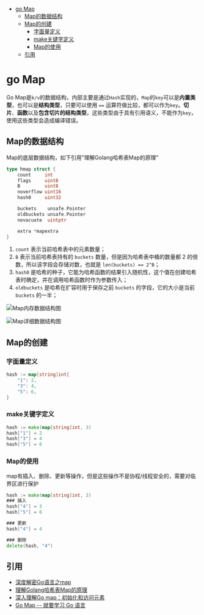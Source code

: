 - [go Map](#go-map)
  - [Map的数据结构](#map的数据结构)
  - [Map的创建](#map的创建)
    - [字面量定义](#字面量定义)
    - [make关键字定义](#make关键字定义)
    - [Map的使用](#map的使用)
  - [引用](#引用)
# go Map
Go Map是`k/v`的数据结构，内部主要是通过`Hash`实现的，`Map`的`key`可以是**内置类型**，也可以是**结构类型**，只要可以使用 `==` 运算符做比较，都可以作为`key`。**切片**、**函数**以及**包含切片的结构类型**，这些类型由于具有引用语义，不能作为`key`，使用这些类型会造成编译错误。

## Map的数据结构

Map的底层数据结构，如下引用"理解Golang哈希表Map的原理"

```go
type hmap struct {
    count     int
    flags     uint8
    B         uint8
    noverflow uint16
    hash0     uint32

    buckets    unsafe.Pointer
    oldbuckets unsafe.Pointer
    nevacuate  uintptr

    extra *mapextra
}
```

1. `count` 表示当前哈希表中的元素数量；
2. `B` 表示当前哈希表持有的 `buckets` 数量，但是因为哈希表中桶的数量都 2 的倍数，所以该字段会存储对数，也就是 `len(buckets) == 2^B`；
3. `hash0` 是哈希的种子，它能为哈希函数的结果引入随机性，这个值在创建哈希表时确定，并在调用哈希函数时作为参数传入；
4. `oldbuckets` 是哈希在扩容时用于保存之前 `buckets` 的字段，它的大小是当前 `buckets` 的一半；

![Map内存数据结构图](https://github.com/lizj3624/mynote/blob/master/dev-lang/golang/pictures/2019-12-30-15777168478811-hmap-and-buckets.png)

![Map详细数据结构图](https://github.com/lizj3624/mynote/blob/master/dev-lang/golang/pictures/1jjbeg6th6.jpeg)

## Map的创建

### 字面量定义

```go
hash := map[string]int{
	"1": 2,
	"3": 4,
	"5": 6,
}
```

### make关键字定义

```go
hash := make(map[string]int, 3)
hash["1"] = 2
hash["3"] = 4
hash["5"] = 6
```

### Map的使用

map有插入、删除、更新等操作，但是这些操作不是协程/线程安全的，需要对临界区进行保护

```go
hash := make(map[string]int, 3)
### 插入
hash["4"] = 3
hash["5"] = 6

### 更新
hash["4"] = 4

### 删除
delete(hash, "4")
```

## 引用
* [深度解密Go语言之map](https://mp.weixin.qq.com/s/2CDpE5wfoiNXm1agMAq4wA)
* [理解Golang哈希表Map的原理](https://draveness.me/golang/docs/part2-foundation/ch03-datastructure/golang-hashmap/)
* [深入理解Go map：初始化和访问元素](https://cloud.tencent.com/developer/article/1422446)
* [Go Map -- 就要学习 Go 语言](https://juejin.im/post/5c446a9af265da616d5475a3)
